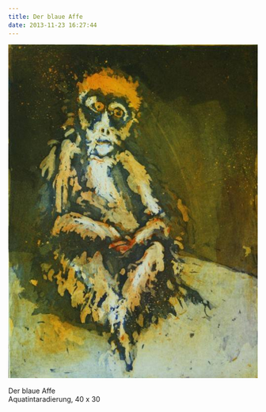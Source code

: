 ```yaml
---
title: Der blaue Affe
date: 2013-11-23 16:27:44
---
```

![Der blaue Affe](/img/radierungen/der-blaue-affe.jpg)

Der blaue Affe<br>
Aquatintaradierung, 40 x 30
